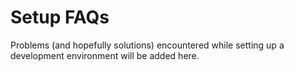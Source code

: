 # Setup FAQs
Problems (and hopefully solutions) encountered while setting up a development environment will be added here.